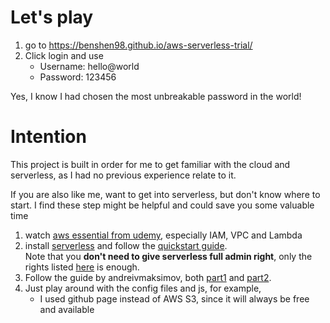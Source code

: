 # Let's play
1. go to https://benshen98.github.io/aws-serverless-trial/
2. Click login and use 
   * Username: hello@world
   * Password: 123456

Yes, I know I had chosen  the most unbreakable password in the world!

# Intention

This project is built in order for me to get familiar with the cloud and serverless, as I had no previous experience relate to it. 

If you are also like me, want to get into serverless, but don't know where to start. I find these step might be helpful and could save you some valuable time
1. watch [aws essential from udemy](https://www.udemy.com/aws-essentials/), especially IAM, VPC and Lambda
2. install [serverless](https://serverless.com/) and follow the [quickstart guide](https://serverless.com/framework/docs/providers/aws/guide/quick-start/).\
Note that you **don't need to give serverless full admin right**, only the rights listed [here](https://gist.github.com/ServerlessBot/7618156b8671840a539f405dea2704c8) is enough.
3. Follow the guide by andreivmaksimov, both [part1](https://hands-on.cloud/serverless-framework-building-web-app-using-aws-lambda-amazon-api-gateway-s-3-dynamo-db-and-cognito-part-1/) and [part2](https://hands-on.cloud/serverless-framework-building-web-app-using-aws-lambda-amazon-api-gateway-s-3-dynamo-db-and-cognito-part-2).
4. Just play around with the config  files and js, for example,
   * I used github page instead of AWS S3, since it will always be free and available 
